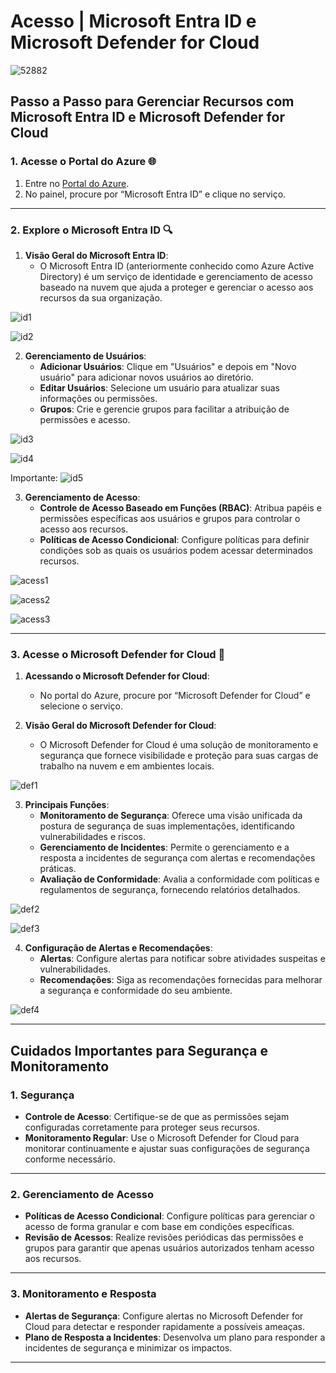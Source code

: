 # Acesso | Microsoft Entra ID e Microsoft Defender for Cloud

![52882](https://github.com/user-attachments/assets/936297e4-b345-4221-8591-be1df7ca936f)

## Passo a Passo para Gerenciar Recursos com Microsoft Entra ID e Microsoft Defender for Cloud

### 1. Acesse o Portal do Azure 🌐

1. Entre no [Portal do Azure](https://portal.azure.com).
2. No painel, procure por “Microsoft Entra ID” e clique no serviço.

---

### 2. Explore o Microsoft Entra ID 🔍

1. **Visão Geral do Microsoft Entra ID**:
   - O Microsoft Entra ID (anteriormente conhecido como Azure Active Directory) é um serviço de identidade e gerenciamento de acesso baseado na nuvem que ajuda a proteger e gerenciar o acesso aos recursos da sua organização.

![id1](https://github.com/user-attachments/assets/fe5c3693-5892-43b0-9f0a-8c0a8484a616)

![id2](https://github.com/user-attachments/assets/f9694b30-d411-47c8-a89c-07cb8bd77c7b)

2. **Gerenciamento de Usuários**:
   - **Adicionar Usuários**: Clique em "Usuários" e depois em "Novo usuário" para adicionar novos usuários ao diretório.
   - **Editar Usuários**: Selecione um usuário para atualizar suas informações ou permissões.
   - **Grupos**: Crie e gerencie grupos para facilitar a atribuição de permissões e acesso.

![id3](https://github.com/user-attachments/assets/5b4ca3e9-a700-4ae6-85be-12ac58e35ee2)

![id4](https://github.com/user-attachments/assets/e0e7c8d9-87cd-4612-ad42-4dd8a57a0f72)

Importante:
![id5](https://github.com/user-attachments/assets/a67c65e8-4ffe-4636-92fd-46eb4a325a3e)

3. **Gerenciamento de Acesso**:
   - **Controle de Acesso Baseado em Funções (RBAC)**: Atribua papéis e permissões específicas aos usuários e grupos para controlar o acesso aos recursos.
   - **Políticas de Acesso Condicional**: Configure políticas para definir condições sob as quais os usuários podem acessar determinados recursos.

![acess1](https://github.com/user-attachments/assets/1a45bfea-bbd0-4340-9d93-afadb50cf1f5)

![acess2](https://github.com/user-attachments/assets/de1f2e62-e21e-45fe-a44b-cf4f657189ca)

![acess3](https://github.com/user-attachments/assets/2f1e7208-65bd-4fcc-92a6-01f394010be4)

---

### 3. Acesse o Microsoft Defender for Cloud 🔐

1. **Acessando o Microsoft Defender for Cloud**:
   - No portal do Azure, procure por “Microsoft Defender for Cloud” e selecione o serviço.

2. **Visão Geral do Microsoft Defender for Cloud**:
   - O Microsoft Defender for Cloud é uma solução de monitoramento e segurança que fornece visibilidade e proteção para suas cargas de trabalho na nuvem e em ambientes locais.

![def1](https://github.com/user-attachments/assets/b42707d9-49c3-4c11-8e9a-d1d1427ea3a4)


3. **Principais Funções**:
   - **Monitoramento de Segurança**: Oferece uma visão unificada da postura de segurança de suas implementações, identificando vulnerabilidades e riscos.
   - **Gerenciamento de Incidentes**: Permite o gerenciamento e a resposta a incidentes de segurança com alertas e recomendações práticas.
   - **Avaliação de Conformidade**: Avalia a conformidade com políticas e regulamentos de segurança, fornecendo relatórios detalhados.

![def2](https://github.com/user-attachments/assets/dcc0ed7e-b276-4a6f-bcda-3eba48df8697)

![def3](https://github.com/user-attachments/assets/430a6920-13f7-4f20-87e7-83ed5955fc50)

4. **Configuração de Alertas e Recomendações**:
   - **Alertas**: Configure alertas para notificar sobre atividades suspeitas e vulnerabilidades.
   - **Recomendações**: Siga as recomendações fornecidas para melhorar a segurança e conformidade do seu ambiente.

![def4](https://github.com/user-attachments/assets/c04f06b0-e7cc-482d-83ec-ee4eb288af46)

---

## Cuidados Importantes para Segurança e Monitoramento

### 1. **Segurança**

- **Controle de Acesso**: Certifique-se de que as permissões sejam configuradas corretamente para proteger seus recursos.
- **Monitoramento Regular**: Use o Microsoft Defender for Cloud para monitorar continuamente e ajustar suas configurações de segurança conforme necessário.

---

### 2. **Gerenciamento de Acesso**

- **Políticas de Acesso Condicional**: Configure políticas para gerenciar o acesso de forma granular e com base em condições específicas.
- **Revisão de Acessos**: Realize revisões periódicas das permissões e grupos para garantir que apenas usuários autorizados tenham acesso aos recursos.

---

### 3. **Monitoramento e Resposta**

- **Alertas de Segurança**: Configure alertas no Microsoft Defender for Cloud para detectar e responder rapidamente a possíveis ameaças.
- **Plano de Resposta a Incidentes**: Desenvolva um plano para responder a incidentes de segurança e minimizar os impactos.

---

